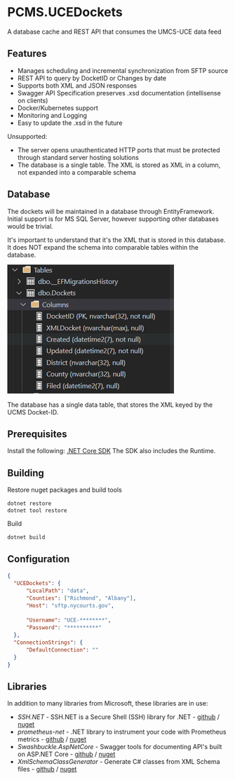 PCMS.UCEDockets
===============

A database cache and REST API that consumes the UMCS-UCE data feed

Features
--------

* Manages scheduling and incremental synchronization from SFTP source
* REST API to query by DocketID or Changes by date
* Supports both XML and JSON responses
* Swagger API Specification preserves .xsd documentation (intellisense on clients)
* Docker/Kubernetes support
* Monitoring and Logging
* Easy to update the .xsd in the future

Unsupported:

* The server opens unauthenticated HTTP ports that must be 
  protected through standard server hosting solutions
* The database is a single table. The XML is stored as XML in a column,
  not expanded into a comparable schema

Database
--------
The dockets will be maintained in a database through EntityFramework. Initial
support is for MS SQL Server, however supporting other databases would be trivial.

It's important to understand that it's the XML that is stored in this database. It
does NOT expand the schema into comparable tables within the database.

![Database Table showing columns stored](docs/table.png)

The database has a single data table, that stores the XML keyed by the 
UCMS Docket-ID.

Prerequisites
--------
Install the following:
    [.NET Core SDK](https://dotnet.microsoft.com/download) The SDK also includes the Runtime.

Building
--------

Restore nuget packages and build tools
```
dotnet restore
dotnet tool restore
```

Build
```
dotnet build
```

Configuration
-------------
```json
{
  "UCEDockets": {
      "LocalPath": "data",
      "Counties": ["Richmond", "Albany"],
      "Host": "sftp.nycourts.gov",
      
      "Username": "UCE-********",
      "Password": "**********"
  },
  "ConnectionStrings": {
      "DefaultConnection": ""
  }
}
```

Libraries
---------

In addition to many libraries from Microsoft, these libraries are in use:
- *SSH.NET* - SSH.NET is a Secure Shell (SSH) library for .NET - [github](https://github.com/sshnet/SSH.NET) / [nuget](https://www.nuget.org/packages/SSH.NET/)
- *prometheus-net* - .NET library to instrument your code with Prometheus metrics - [github](https://github.com/prometheus-net/prometheus-net) / [nuget](https://www.nuget.org/packages/prometheus-net/)
- *Swashbuckle.AspNetCore* - Swagger tools for documenting API's built on ASP.NET Core - [github](https://github.com/domaindrivendev/Swashbuckle.AspNetCore) / [nuget](https://www.nuget.org/packages/Swashbuckle.AspNetCore/)
- *XmlSchemaClassGenerator* - Generate C# classes from XML Schema files - [github](XmlSchemaClassGenerator) / [nuget](https://www.nuget.org/packages/dotnet-xscgen/)


